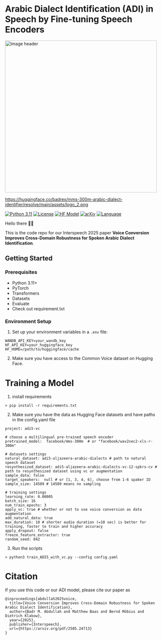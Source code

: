 
# Arabic Dialect Identification (ADI) in Speech by Fine-tuning Speech Encoders


<img src="https://huggingface.co/badrex/mms-300m-arabic-dialect-identifier/resolve/main/assets/logo_2.png" alt="Image header" width="500"/>

https://huggingface.co/badrex/mms-300m-arabic-dialect-identifier/resolve/main/assets/logo_2.png

[![Python 3.11](https://img.shields.io/badge/python-3.11-blue.svg)](https://www.python.org/downloads/release/python-311/)
[![License](https://img.shields.io/badge/license-MIT-green.svg)](LICENSE)
[![HF Model](https://img.shields.io/badge/%F0%9F%A4%97-model-yellow)](https://huggingface.co/badrex/mms-300m-arabic-dialect-identifier)
[![arXiv](https://img.shields.io/badge/arXiv-paper-b31b1b.svg)](https://arxiv.org/abs/2505.24713)
[![Language](https://img.shields.io/badge/Language-Arabic-red)](https://en.wikipedia.org/wiki/Arabic)



Hello there 👋🏼

This is the code repo for our Interspeech 2025 paper **Voice Conversion Improves Cross-Domain Robustness for Spoken Arabic Dialect Identification**. 



## Getting Started

### Prerequisites

- Python 3.11+
- PyTorch
- Transformers
- Datasets
- Evaluate
- Check out requirement.txt

### Environment Setup

1. Set up your environment variables in a `.env` file:
```
WANDB_API_KEY=your_wandb_key
HF_API_KEY=your_huggingface_key
HF_HOME=/path/to/huggingface/cache
```

2. Make sure you have access to the Common Voice dataset on Hugging Face.

# Training a Model


1. install requirements
```
> pip install -r requirements.txt
```

2. Make sure you have the data as Hugging Face datasets and have paths in the config.yaml file

```
project: adi5-vc

# choose a multilingual pre-trained speech encoder
pretrained_model:  facebook/mms-300m  # or "facebook/wav2vec2-xls-r-300m"

# datasets settings
natural_dataset: adi5-aljazeera-arabic-dialects # path to natural speech dataset
resynthesized_dataset: adi5-aljazeera-arabic-dialects-vc-12-spkrs-cv # path to resynthesized dataset using vc or augmentation
sample_data: false 
target_speakers:  null # or [1, 3, 4, 6], choose from 1-6 spaker ID 
sample_size: 14589 # 14589 means no sampling

# training settings
learning_rate: 0.00005  
batch_size: 16
num_train_epochs: 3
apply_vc: true # whether or not to use voice conversion as data augmentation
add_natural_data: true
max_duration: 10 # shorter audio duration (=10 sec) is better for training, faster to train and higher accuracy
apply_dropout: false
freeze_feature_extractor: true
random_seed: 842

```


3. Run the scripts 
```
> python3 train_ADI5_with_vc.py --config config.yaml
```

# Citation
If you use this code or our ADI model, please cite our paper as 


```
@inproceedings{abdullah2025voice,
  title={Voice Conversion Improves Cross-Domain Robustness for Spoken Arabic Dialect Identification},
  author={Badr M. Abdullah and Matthew Baas and Bernd Möbius and Dietrich Klakow},
  year={2025},
  publisher={Interspeech},
  url={https://arxiv.org/pdf/2505.24713}
}

```




